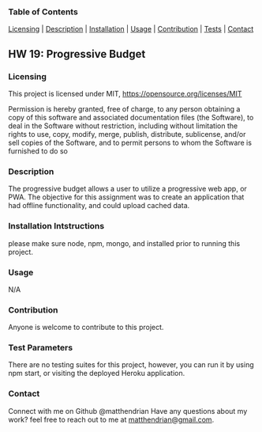 
 ### Table of Contents 
 [Licensing](#licensing) | [Description](#description) | [Installation](#installation-intstructions) | [Usage](#usage) | [Contribution](#contribution) | [Tests](test-parameters) | [Contact](#contact)

  ## HW 19: Progressive Budget 


### Licensing
  This project is licensed under MIT, https://opensource.org/licenses/MIT
  
  Permission is hereby granted, free of charge, to any person obtaining a copy of this software and associated documentation files (the Software), to deal in the Software without restriction, including without limitation the rights to use, copy, modify, merge, publish, distribute, sublicense, and/or sell copies of the Software, and to permit persons to whom the Software is furnished to do so
  
### Description
  The progressive budget allows a user to utilize a progressive web app, or PWA. The objective for this assignment was to create an application that had offline functionality, and could upload cached data. 
### Installation Intstructions
  please make sure node, npm, mongo, and installed prior to running this project.
### Usage 
  N/A
### Contribution
  Anyone is welcome to contribute to this project.
### Test Parameters
  There are no testing suites for this project, however, you can run it by using npm start, or visiting the deployed Heroku application.
### Contact
  Connect with me on Github @matthendrian
  Have any questions about my work? feel free to reach out to me at matthendrian@gmail.com. 
 